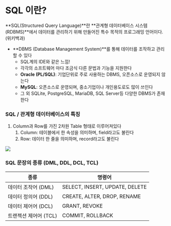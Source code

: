 # SQL 이란?

**SQL(Structured Query Language)**란 **관계형 데이터베이스 시스템(RDBMS)**에서 데이터를 관리하기 위해 만들어진 특수 목적의 프로그래밍 언어이다. (위키백과)

- **DBMS (Database Management System)**를 통해 데이터를 조작하고 관리할 수 있다
  - SQL계의 IDE와 같은 느낌!
  - 각각의 소프트웨어 마다 조금식 다른 문법과 기능을 지원한다
  - **Oracle (PL/SQL)**: 기업단위로 주로 사용하는 DBMS, 오픈소스로 운영되지 않는다
  - **MySQL**: 오픈소스로 운영되며, 중소기업이나 개인용도로도 많이 쓰인다
  - 그 외 SQLite, PostgreSQL, MariaDB, SQL Server등 다양한 DBMS가 존재한다

### SQL / 관계형 데이터베이스의 특징

1. Column과 Row를 가진 2차원 Table 형태로 이루어져있다 
   1. Column: 테이블에서 한 속성을 의미하며, field라고도 불린다
   2. Row: 데이터 한 줄을 의미하며, record라고도 불린다
      

<img src="https://user-images.githubusercontent.com/7082025/58648343-57cd9a00-82be-11e9-87a2-146b4803e482.png"> 



### SQL 문장의 종류 (DML, DDL, DCL, TCL)

| 종류                  | 명령어                         |
| --------------------- | ------------------------------ |
| 데이터 조작어 (DML)   | SELECT, INSERT, UPDATE, DELETE |
| 데이터 정의어 (DDL)   | CREATE, ALTER, DROP, RENAME    |
| 데이터 제어어 (DCL)   | GRANT, REVOKE                  |
| 트랜젝션 제어어 (TCL) | COMMIT, ROLLBACK               |


